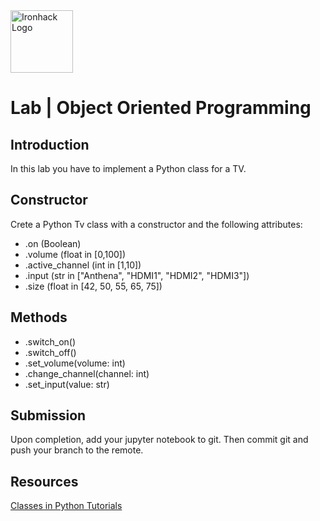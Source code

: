
<img src="https://bit.ly/2VnXWr2" alt="Ironhack Logo" width="100"/>

# Lab | Object Oriented Programming

## Introduction

In this lab you have to implement a Python class for a TV.

## Constructor

Crete a Python Tv class with a constructor and the following attributes:

* .on (Boolean)
* .volume (float in [0,100])
* .active_channel (int in [1,10])
* .input (str in ["Anthena", "HDMI1", "HDMI2", "HDMI3"])
* .size (float in [42, 50, 55, 65, 75])

## Methods

* .switch_on()
* .switch_off()
* .set_volume(volume: int)
* .change_channel(channel: int)
* .set_input(value: str)

## Submission

Upon completion, add your jupyter notebook to git. Then commit git and push your branch to the remote.

## Resources

[Classes in Python Tutorials](https://www.youtube.com/playlist?list=PL-osiE80TeTsqhIuOqKhwlXsIBIdSeYtc)
